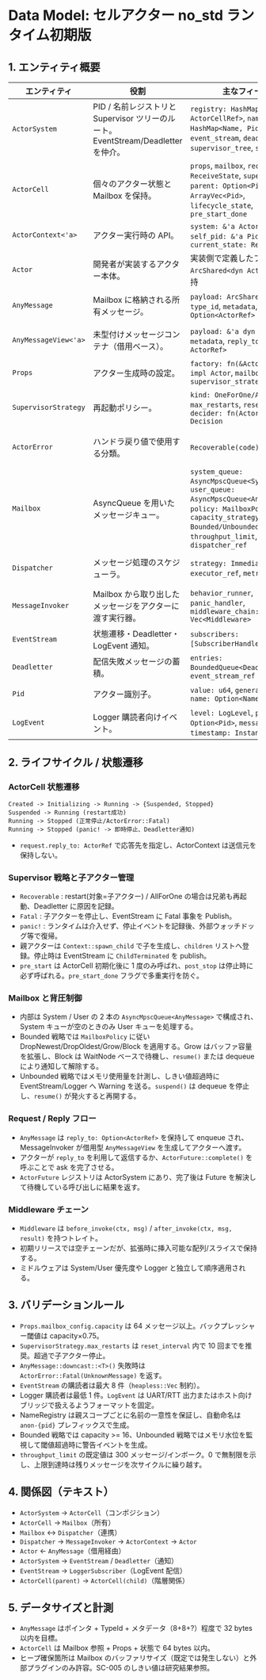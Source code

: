 # Data Model: セルアクター no_std ランタイム初期版

## 1. エンティティ概要

| エンティティ | 役割 | 主なフィールド | 関係 |
|--------------|------|----------------|------|
| `ActorSystem` | PID / 名前レジストリと Supervisor ツリーのルート。EventStream/Deadletter を仲介。 | `registry: HashMap<Pid, ActorCellRef>`, `name_registry: HashMap<Name, Pid>`, `event_stream`, `deadletter`, `supervisor_tree`, `scheduler` | `ActorSystem` 1 : N `ActorCell`、1 : 1 `EventStream`、1 : 1 `Deadletter` |
| `ActorCell` | 個々のアクター状態と Mailbox を保持。 | `props`, `mailbox`, `receive_state: ReceiveState`, `supervisor_ref`, `parent: Option<Pid>`, `children: ArrayVec<Pid>`, `lifecycle_state`, `pre_start_done` | `ActorCell` 1 : 1 `Mailbox`、1 : 1 `SupervisorRef`、1 : N 子アクター |
| `ActorContext<'a>` | アクター実行時の API。 | `system: &'a ActorSystem`, `self_pid: &'a Pid`, `current_state: ReceiveState` | `ActorContext` -> `ActorSystem`, `ActorContext` -> `MessageInvoker` |
| `Actor` | 開発者が実装するアクター本体。 | 実装側で定義したフィールド、`ArcShared<dyn Actor>` として保持 | `Actor` <- `Props.factory`, `Actor` -> `ActorContext` |
| `AnyMessage` | Mailbox に格納される所有メッセージ。 | `payload: ArcShared<dyn Any>`, `type_id`, `metadata`, `reply_to: Option<ActorRef>` | `AnyMessage` -> `AnyMessageView`, `AnyMessage` -> `ActorFuture` |
| `AnyMessageView<'a>` | 未型付けメッセージコンテナ（借用ベース）。 | `payload: &'a dyn Any`, `type_id`, `metadata`, `reply_to: Option<&'a ActorRef>` | `AnyMessageView` は `ActorContext`/`MessageInvoker` から渡される |
| `Props` | アクター生成時の設定。 | `factory: fn(&ActorContext) -> impl Actor`, `mailbox_config`, `supervisor_strategy` | `Props` -> `SupervisorStrategy`, `Props` -> `MailboxConfig` |
| `SupervisorStrategy` | 再起動ポリシー。 | `kind: OneForOne/AllForOne`, `max_restarts`, `reset_interval`, `decider: fn(ActorError) -> Decision` | `SupervisorStrategy` -> `ActorError`, `SupervisorStrategy` -> `ActorCell` |
| `ActorError` | ハンドラ戻り値で使用する分類。 | `Recoverable(code)`, `Fatal(code)` | `ActorError` を `SupervisorStrategy` と `Deadletter` が参照 |
| `Mailbox` | AsyncQueue を用いたメッセージキュー。 | `system_queue: AsyncMpscQueue<SystemMessage>`, `user_queue: AsyncMpscQueue<AnyMessage>`, `policy: MailboxPolicy`, `capacity_strategy: Bounded/Unbounded`, `throughput_limit`, `status`, `dispatcher_ref` | `Mailbox` -> `Dispatcher`, `Mailbox` -> `ActorCell` |
| `Dispatcher` | メッセージ処理のスケジューラ。 | `strategy: Immediate/Deferred`, `executor_ref`, `metrics` | `Dispatcher` -> `MessageInvoker`、`Dispatcher` -> `Mailbox` |
| `MessageInvoker` | Mailbox から取り出したメッセージをアクターに渡す実行器。 | `behavior_runner`, `panic_handler`, `middleware_chain: Vec<Middleware>` | `MessageInvoker` -> `ActorContext`, `MessageInvoker` -> `AnyMessage` |
| `EventStream` | 状態遷移・Deadletter・LogEvent 通知。 | `subscribers: [SubscriberHandle; N]`, `buffer` | `EventStream` <- `ActorSystem`, `EventStream` -> `Subscriber` |
| `Deadletter` | 配信失敗メッセージの蓄積。 | `entries: BoundedQueue<DeadletterEntry>`, `event_stream_ref` | `Deadletter` -> `EventStream` |
| `Pid` | アクター識別子。 | `value: u64`, `generation: u32`, `name: Option<Name>` | `Pid` -> `ActorSystem.registry`, `Name` -> `Pid` 逆引き |
| `LogEvent` | Logger 購読者向けイベント。 | `level: LogLevel`, `pid: Option<Pid>`, `message: &'a str`, `timestamp: Instant`, `metadata` | `LogEvent` は `EventStream` から Logger に配送 |

## 2. ライフサイクル / 状態遷移

### ActorCell 状態遷移

```
Created -> Initializing -> Running -> {Suspended, Stopped}
Suspended -> Running (restart成功)
Running -> Stopped (正常停止/ActorError::Fatal)
Running -> Stopped (panic! -> 即時停止、Deadletter通知)
```

- `request.reply_to: ActorRef` で応答先を指定し、ActorContext は送信元を保持しない。

### Supervisor 戦略と子アクター管理

- `Recoverable` : restart(対象=子アクター) / AllForOne の場合は兄弟も再起動、Deadletter に原因を記録。  
- `Fatal` : 子アクターを停止し、EventStream に Fatal 事象を Publish。  
- `panic!` : ランタイムは介入せず、停止イベントを記録後、外部ウォッチドッグ等で復帰。  
- 親アクターは `Context::spawn_child` で子を生成し、`children` リストへ登録。停止時は EventStream に `ChildTerminated` を publish。  
- `pre_start` は ActorCell 初期化後に 1 度のみ呼ばれ、`post_stop` は停止時に必ず呼ばれる。`pre_start_done` フラグで多重実行を防ぐ。

### Mailbox と背圧制御

- 内部は System / User の 2 本の `AsyncMpscQueue<AnyMessage>` で構成され、System キューが空のときのみ User キューを処理する。  
- Bounded 戦略では `MailboxPolicy` に従い DropNewest/DropOldest/Grow/Block を適用する。Grow はバッファ容量を拡張し、Block は WaitNode ベースで待機し、`resume()` または dequeue により通知して解除する。  
- Unbounded 戦略ではメモリ使用量を計測し、しきい値超過時に EventStream/Logger へ Warning を送る。`suspend()` は dequeue を停止し、`resume()` が発火すると再開する。

### Request / Reply フロー

- `AnyMessage` は `reply_to: Option<ActorRef>` を保持して enqueue され、MessageInvoker が借用型 `AnyMessageView` を生成してアクターへ渡す。  
- アクターが `reply_to` を利用して返信するか、`ActorFuture::complete()` を呼ぶことで ask を完了させる。  
- `ActorFuture` レジストリは ActorSystem にあり、完了後は Future を解決して待機している呼び出しに結果を返す。

### Middleware チェーン

- `Middleware` は `before_invoke(ctx, msg)` / `after_invoke(ctx, msg, result)` を持つトレイト。
- 初期リリースでは空チェーンだが、拡張時に挿入可能な配列/スライスで保持する。
- ミドルウェアは System/User 優先度や Logger と独立して順序適用される。

## 3. バリデーションルール

- `Props.mailbox_config.capacity` は 64 メッセージ以上。バックプレッシャー閾値は capacity×0.75。  
- `SupervisorStrategy.max_restarts` は `reset_interval` 内で 10 回までを推奨。超過で子アクター停止。  
- `AnyMessage::downcast::<T>()` 失敗時は `ActorError::Fatal(UnknownMessage)` を返す。  
- `EventStream` の購読者は最大 8 件（`heapless::Vec` 制約）。
- Logger 購読者は最低 1 件。`LogEvent` は UART/RTT 出力またはホスト向けブリッジで扱えるようフォーマットを固定。
- NameRegistry は親スコープごとに名前の一意性を保証し、自動命名は `anon-{pid}` プレフィックスで生成。
- Bounded 戦略では capacity >= 16、Unbounded 戦略ではメモリ水位を監視して閾値超過時に警告イベントを生成。  
- `throughput_limit` の既定値は 300 メッセージ/インボーク。0 で無制限を示し、上限到達時は残りメッセージを次サイクルに繰り越す。

## 4. 関係図（テキスト）

- `ActorSystem` → `ActorCell`（コンポジション）  
- `ActorCell` → `Mailbox`（所有）  
- `Mailbox` ↔ `Dispatcher`（連携）  
- `Dispatcher` → `MessageInvoker` → `ActorContext` → `Actor`  
- `Actor` ← `AnyMessage`（借用経由）  
- `ActorSystem` → `EventStream` / `Deadletter`（通知）  
- `EventStream` → `LoggerSubscriber`（LogEvent 配信）  
- `ActorCell(parent)` → `ActorCell(child)`（階層関係）

## 5. データサイズと計測

- `AnyMessage` はポインタ + TypeId + メタデータ（8+8+?）程度で 32 bytes 以内を目標。  
- `ActorCell` は Mailbox 参照 + Props + 状態で 64 bytes 以内。  
- ヒープ確保箇所は Mailbox のバッファリサイズ（既定では発生しない）と外部プラグインのみ許容。SC-005 のしきい値は研究結果参照。

